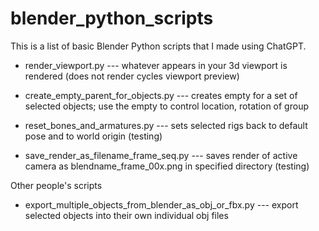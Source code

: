 # blender_python_scripts

This is a list of basic Blender Python scripts that I made using ChatGPT.

- render_viewport.py --- whatever appears in your 3d viewport is rendered (does not render cycles viewport preview)

- create_empty_parent_for_objects.py --- creates empty for a set of selected objects; use the empty to control location, rotation of group

- reset_bones_and_armatures.py --- sets selected rigs back to default pose and to world origin (testing)

- save_render_as_filename_frame_seq.py --- saves render of active camera as blendname_frame_00x.png in specified directory (testing)


Other people's scripts

- export_multiple_objects_from_blender_as_obj_or_fbx.py --- export selected objects into their own individual obj files

